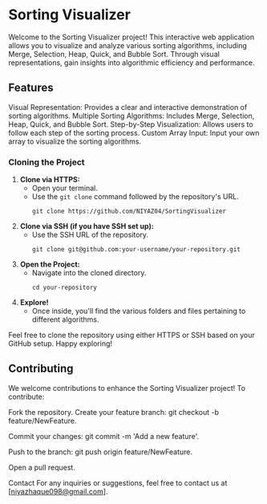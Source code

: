 # Sorting Visualizer
Welcome to the Sorting Visualizer project! This interactive web application allows you to visualize and analyze various sorting algorithms, including Merge, Selection, Heap, Quick, and Bubble Sort. Through visual representations, gain insights into algorithmic efficiency and performance.

## Features
Visual Representation: Provides a clear and interactive demonstration of sorting algorithms.
Multiple Sorting Algorithms: Includes Merge, Selection, Heap, Quick, and Bubble Sort.
Step-by-Step Visualization: Allows users to follow each step of the sorting process.
Custom Array Input: Input your own array to visualize the sorting algorithms.


### Cloning the Project

1. **Clone via HTTPS:**
   - Open your terminal.
   - Use the `git clone` command followed by the repository's URL.
     ```
     git clone https://github.com/NIYAZ04/SortingVisualizer
     ```
2. **Clone via SSH (if you have SSH set up):**
   - Use the SSH URL of the repository.
     ```
     git clone git@github.com:your-username/your-repository.git
     ```
3. **Open the Project:**
   - Navigate into the cloned directory.
     ```
     cd your-repository
     ```
4. **Explore!**
   - Once inside, you'll find the various folders and files pertaining to different algorithms.

Feel free to clone the repository using either HTTPS or SSH based on your GitHub setup. Happy exploring!

## Contributing
We welcome contributions to enhance the Sorting Visualizer project! To contribute:

Fork the repository.
Create your feature branch: git checkout -b feature/NewFeature.

Commit your changes: git commit -m 'Add a new feature'.

Push to the branch: git push origin feature/NewFeature.

Open a pull request.


Contact
For any inquiries or suggestions, feel free to contact us at [niyazhaque098@gmail.com].

